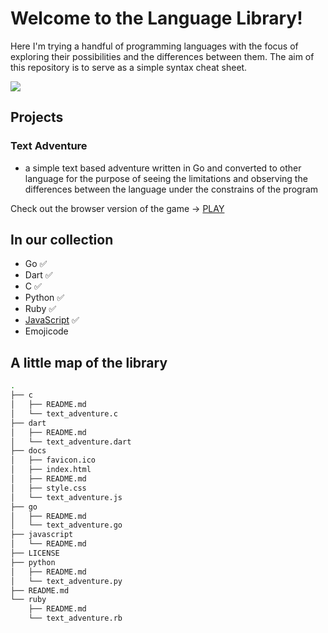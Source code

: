 # Welcome to the Language Library!
Here I'm trying a handful of programming languages with the focus of exploring their possibilities and the differences between them. The aim of this repository is to serve as a simple syntax cheat sheet. 

![](https://media0.giphy.com/media/9DefTAr6NRRnV82U08/giphy.gif?cid=ecf05e47uzxf0uv0empgnj837yu66h7tsxnunqi95m5kyeai&rid=giphy.gif&ct=g)

## Projects
### Text Adventure
- a simple text based adventure written in Go and converted to other language for the purpose of seeing the limitations and observing the differences between the language under the constrains of the program

Check out the browser version of the game -> [PLAY](https://regexowl.github.io/exploring-languages/)

## In our collection
- Go ✅
- Dart ✅
- C ✅
- Python ✅
- Ruby ✅
- [JavaScript](https://regexowl.github.io/exploring-languages/) ✅
- Emojicode

## A little map of the library
```bash
.
├── c
│   ├── README.md
│   └── text_adventure.c
├── dart
│   ├── README.md
│   └── text_adventure.dart
├── docs
│   ├── favicon.ico
│   ├── index.html
│   ├── README.md
│   ├── style.css
│   └── text_adventure.js
├── go
│   ├── README.md
│   └── text_adventure.go
├── javascript
│   └── README.md
├── LICENSE
├── python
│   ├── README.md
│   └── text_adventure.py
├── README.md
└── ruby
    ├── README.md
    └── text_adventure.rb

```

